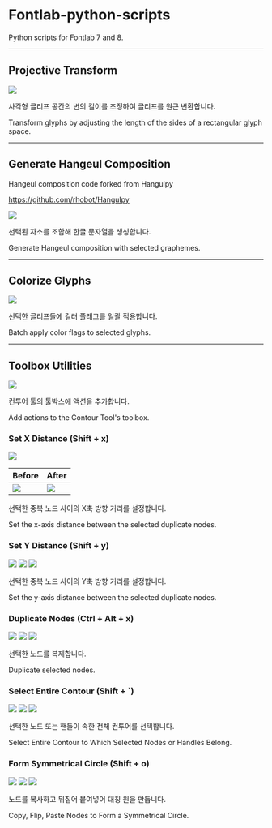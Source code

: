 # Fontlab-python-scripts
Python scripts for Fontlab 7 and 8.

---

## Projective Transform
![](./img/projective_transform.png)

사각형 글리프 공간의 변의 길이를 조정하여 글리프를 원근 변환합니다.

Transform glyphs by adjusting the length of the sides of a rectangular glyph space.

---

## Generate Hangeul Composition 
Hangeul composition code forked from Hangulpy

https://github.com/rhobot/Hangulpy

![](./img/Generate_Hangeul_Composition.png)

선택된 자소를 조합해 한글 문자열을 생성합니다.

Generate Hangeul composition with selected graphemes.

---

## Colorize Glyphs 

![](./img/Colorize_Glyphs.png)

선택한 글리프들에 컬러 플래그를 일괄 적용합니다. 

Batch apply color flags to selected glyphs.

---

## Toolbox Utilities

![](./img/Toolbox_Utilities_1.png)

컨투어 툴의 툴박스에 액션을 추가합니다.

Add actions to the Contour Tool's toolbox.


### Set X Distance (Shift + x)
![](./img/Toolbox_Utilities_2.png)

Before|After
---|---
![](./img/Toolbox_Utilities_2-1.png)|![](./img/Toolbox_Utilities_2-2.png)


선택한 중복 노드 사이의 X축 방향 거리를 설정합니다.

Set the x-axis distance between the selected duplicate nodes.


### Set Y Distance (Shift + y)
![](./img/Toolbox_Utilities_3.png)
![](./img/Toolbox_Utilities_4-1.png)
![](./img/Toolbox_Utilities_3-2.png)

선택한 중복 노드 사이의 Y축 방향 거리를 설정합니다.

Set the y-axis distance between the selected duplicate nodes.


###  Duplicate Nodes (Ctrl + Alt + x)
![](./img/Toolbox_Utilities_4.png)
![](./img/Toolbox_Utilities_4-1.png)
![](./img/Toolbox_Utilities_4-2.png)

선택한 노드를 복제합니다.

Duplicate selected nodes.


###  Select Entire Contour (Shift + `)
![](./img/Toolbox_Utilities_5.png)
![](./img/Toolbox_Utilities_5-1.png)
![](./img/Toolbox_Utilities_5-1.png)

선택한 노드 또는 핸들이 속한 전체 컨투어를 선택합니다.

Select Entire Contour to Which Selected Nodes or Handles Belong.


###  Form Symmetrical Circle (Shift + o)
![](./img/Toolbox_Utilities_6.png)
![](./img/Toolbox_Utilities_6-1.png)
![](./img/Toolbox_Utilities_6-2.png)

노드를 복사하고 뒤집어 붙여넣어 대칭 원을 만듭니다.

Copy, Flip, Paste Nodes to Form a Symmetrical Circle.